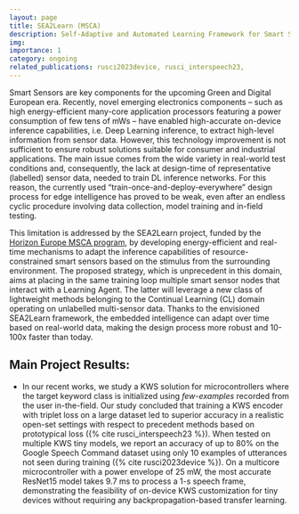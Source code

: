 ```yaml
---
layout: page
title: SEA2Learn (MSCA)
description: Self-Adaptive and Automated Learning Framework for Smart Sensors
img: 
importance: 1
category: ongoing
related_publications: rusci2023device, rusci_interspeech23, 
---
```


Smart Sensors are key components for the upcoming Green and Digital European era. Recently, novel emerging electronics components – such as high energy-efficient many-core application processors featuring a power consumption of few tens of mWs – have enabled high-accurate on-device inference capabilities, i.e. Deep Learning inference, to extract high-level information from sensor data. However, this technology improvement is not sufficient to ensure robust solutions suitable for consumer and industrial applications. The main issue comes from the wide variety in real-world test conditions and, consequently, the lack at design-time of representative (labelled) sensor data, needed to train DL inference networks. For this reason, the currently used “train-once-and-deploy-everywhere” design process for edge intelligence has proved to be weak, even after an endless cyclic procedure involving data collection, model training and in-field testing.

This limitation is addressed by the SEA2Learn project, funded by the [Horizon Europe MSCA program](https://cordis.europa.eu/project/id/101067475), by developing energy-efficient and real-time mechanisms to adapt the inference capabilities of resource-constrained smart sensors based on the stimulus from the surrounding environment. The proposed strategy, which is unprecedent in this domain, aims at placing in the same training loop multiple smart sensor nodes that interact with a Learning Agent. The latter will leverage a new class of lightweight methods belonging to the Continual Learning (CL) domain operating on unlabelled multi-sensor data. Thanks to the envisioned SEA2Learn framework, the embedded intelligence can adapt over time based on real-world data, making the design process more robust and 10-100x faster than today. 

## Main Project Results:

* In our recent works, we study a KWS solution for microcontrollers where the target keyword class is initialized using _few-examples_ recorded from the user in-the-field.
Our study concluded that training a KWS encoder with triplet loss on a large dataset led to superior accuracy in a realistic open-set settings with respect to precedent methods based on prototypical loss ({% cite rusci_interspeech23 %}). 
When tested on multiple KWS tiny models, we report an accuracy of up to 80% on the Google Speech Command dataset using only 10 examples of utterances not seen during training ({% cite rusci2023device %}). 
On a multicore microcontroller with a power envelope of 25 mW, the most accurate ResNet15 model takes 9.7 ms to process a 1-s speech frame, demonstrating the feasibility of on-device KWS customization for tiny devices without requiring any backpropagation-based transfer learning.
